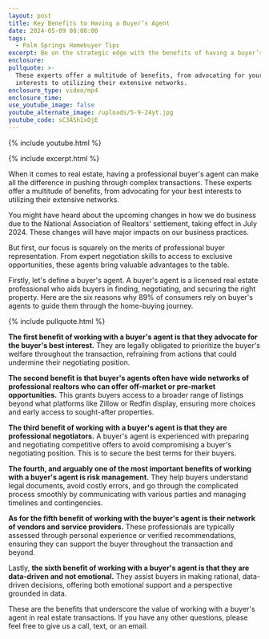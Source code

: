 ```yaml
---
layout: post
title: Key Benefits to Having a Buyer’s Agent
date: 2024-05-09 08:00:00
tags:
  - Palm Springs Homebuyer Tips
excerpt: Be on the strategic edge with the benefits of having a buyer’s agent.
enclosure:
pullquote: >-
  These experts offer a multitude of benefits, from advocating for your best
  interests to utilizing their extensive networks.
enclosure_type: video/mp4
enclosure_time:
use_youtube_image: false
youtube_alternate_image: /uploads/5-9-24yt.jpg
youtube_code: sC3ASh1xOjE
---
```

{% include youtube.html %}

{% include excerpt.html %}

When it comes to real estate, having a professional buyer's agent can make all the difference in pushing through complex transactions. These experts offer a multitude of benefits, from advocating for your best interests to utilizing their extensive networks.

You might have heard about the upcoming changes in how we do business due to the National Association of Realtors' settlement, taking effect in July 2024. These changes will have major impacts on our business practices.

But first, our focus is squarely on the merits of professional buyer representation. From expert negotiation skills to access to exclusive opportunities, these agents bring valuable advantages to the table.

Firstly, let's define a buyer's agent. A buyer's agent is a licensed real estate professional who aids buyers in finding, negotiating, and securing the right property. Here are the six reasons why 89% of consumers rely on buyer's agents to guide them through the home-buying journey.

{% include pullquote.html %}

**The first benefit of working with a buyer's agent is that they advocate for the buyer's best interest.** They are legally obligated to prioritize the buyer's welfare throughout the transaction, refraining from actions that could undermine their negotiating position.

**The second benefit is that buyer's agents often have wide networks of professional realtors who can offer off-market or pre-market opportunities.** This grants buyers access to a broader range of listings beyond what platforms like Zillow or Redfin display, ensuring more choices and early access to sought-after properties.

**The third benefit of working with a buyer's agent is that they are professional negotiators.** A buyer's agent is experienced with preparing and negotiating competitive offers to avoid compromising a buyer's negotiating position. This is to secure the best terms for their buyers.

**The fourth, and arguably one of the most important benefits of working with a buyer's agent is risk management.** They help buyers understand legal documents, avoid costly errors, and go through the complicated process smoothly by communicating with various parties and managing timelines and contingencies.

**As for the fifth benefit of working with the buyer's agent is their network of vendors and service providers.** These professionals are typically assessed through personal experience or verified recommendations, ensuring they can support the buyer throughout the transaction and beyond.

Lastly, **the sixth benefit of working with a buyer's agent is that they are data-driven and not emotional.** They assist buyers in making rational, data-driven decisions, offering both emotional support and a perspective grounded in data.

These are the benefits that underscore the value of working with a buyer's agent in real estate transactions. If you have any other questions, please feel free to give us a call, text, or an email.